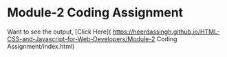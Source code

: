 # Module-2 Coding Assignment

Want to see the output, [Click Here]( https://heerdassingh.github.io/HTML-CSS-and-Javascript-for-Web-Developers/Module-2 Coding Assignment/index.html)
